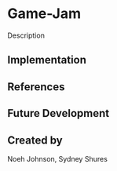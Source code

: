 # Game-Jam


Description


## Implementation

## References

## Future Development



## Created by
Noeh Johnson, Sydney Shures
